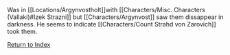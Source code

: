 Was in [[Locations/Argynvostholt]]with [[Characters/Misc. Characters (Vallaki)#Izek Strazni]] but [[Characters/Argynvost]] saw them dissappear in darkness. He seems to indicate [[Characters/Count Strahd von Zarovich]] took them.

[Return to Index](_index)